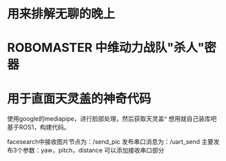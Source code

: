 # 用来排解无聊的晚上
# ROBOMASTER 中维动力战队"杀人"密器
# 用于直面天灵盖的神奇代码


使用google的mediapipe，进行脸部处理，然后获取天灵盖^
想用就自己装库吧
基于ROS1，构建代码。

facesearch中接收图片节点为：/send_pic
            发布串口消息为：/uart_send
            主要发布3个参数：yaw，pitch，distance
可以添加接收串口部分
